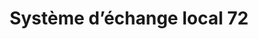 ---
title: "Système d’échange local 72"
url: /saint-calais/systeme-dechange-local-72/
shop: Gebrauchtwaren
---